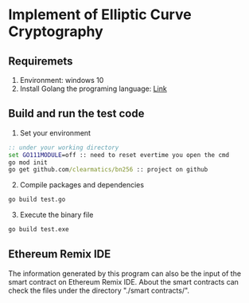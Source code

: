 # Implement of Elliptic Curve Cryptography

## Requiremets
1. Environment: windows 10
2. Install Golang the programing language: [Link](https://golang.org/doc/install)

## Build and run the test code
1. Set your environment
```cmd
:: under your working directory
set GO111MODULE=off :: need to reset evertime you open the cmd
go mod init
go get github.com/clearmatics/bn256 :: project on github
```
2. Compile packages and dependencies
```cmd
go build test.go
```
3. Execute the binary file
```cmd
go build test.exe
```

## Ethereum Remix IDE
The information generated by this program can also be the input of the smart contract on Ethereum Remix IDE.
About the smart contracts can check the files under the directory "./smart contracts/".
